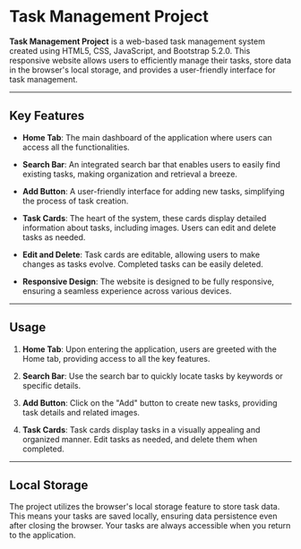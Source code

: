 # Task Management Project

**Task Management Project** is a web-based task management system created using HTML5, CSS, JavaScript, and Bootstrap 5.2.0. This responsive website allows users to efficiently manage their tasks, store data in the browser's local storage, and provides a user-friendly interface for task management.

---

## Key Features

- **Home Tab**: The main dashboard of the application where users can access all the functionalities.

- **Search Bar**: An integrated search bar that enables users to easily find existing tasks, making organization and retrieval a breeze.

- **Add Button**: A user-friendly interface for adding new tasks, simplifying the process of task creation.

- **Task Cards**: The heart of the system, these cards display detailed information about tasks, including images. Users can edit and delete tasks as needed.

- **Edit and Delete**: Task cards are editable, allowing users to make changes as tasks evolve. Completed tasks can be easily deleted.

- **Responsive Design**: The website is designed to be fully responsive, ensuring a seamless experience across various devices.

---

## Usage

1. **Home Tab**: Upon entering the application, users are greeted with the Home tab, providing access to all the key features.

2. **Search Bar**: Use the search bar to quickly locate tasks by keywords or specific details.

3. **Add Button**: Click on the "Add" button to create new tasks, providing task details and related images.

4. **Task Cards**: Task cards display tasks in a visually appealing and organized manner. Edit tasks as needed, and delete them when completed.

---

## Local Storage

The project utilizes the browser's local storage feature to store task data. This means your tasks are saved locally, ensuring data persistence even after closing the browser. Your tasks are always accessible when you return to the application.


